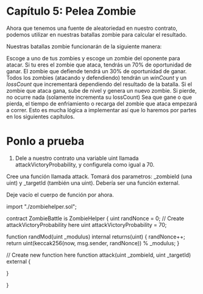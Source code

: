 # Capítulo 5: Pelea Zombie
Ahora que tenemos una fuente de aleatoriedad en nuestro contrato, podemos utilizar en nuestras batallas zombie para calcular el resultado.

Nuestras batallas zombie funcionarán de la siguiente manera:

Escoge a uno de tus zombies y escoge un zombie del oponente para atacar.
Si tu eres el zombie que ataca, tendrás un 70% de oportunidad de ganar. El zombie que defiende tendrá un 30% de oportunidad de ganar.
Todos los zombies (atacando y defendiendo) tendrán un *winCount* y un *lossCount* que incrementará dependiendo del resultado de la batalla.
Si el zombie que ataca gana, sube de nivel y genera un nuevo zombie.
Si pierde, no ocurre nada (solamente incrementa su lossCount)
Sea que gane o que pierda, el tiempo de enfriamiento o recarga del zombie que ataca empezará a correr.
Esto es mucha lógica a implementar así que lo haremos por partes en los siguientes capítulos.

# Ponlo a prueba
1. Dele a nuestro contrato una variable uint llamada attackVictoryProbability, y configurela como igual a 70.

Cree una función llamada attack. Tomará dos parametros: _zombieId (una uint) y _targetId (también una uint). Debería ser una función external.

Deje vacío el cuerpo de función por ahora.


import "./zombiehelper.sol";

contract ZombieBattle is ZombieHelper {
  uint randNonce = 0;
  // Create attackVictoryProbability here
  uint attackVictoryProbability = 70;

  function randMod(uint _modulus) internal returns(uint) {
    randNonce++;
    return uint(keccak256(now, msg.sender, randNonce)) % _modulus;
  }

  // Create new function here
  function attack(uint _zombieId, uint _targetId) external {

  }

}
